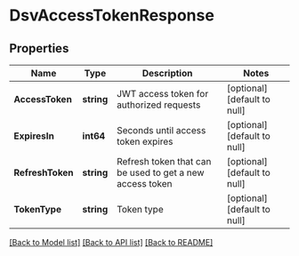 # DsvAccessTokenResponse

## Properties
Name | Type | Description | Notes
------------ | ------------- | ------------- | -------------
**AccessToken** | **string** | JWT access token for authorized requests | [optional] [default to null]
**ExpiresIn** | **int64** | Seconds until access token expires | [optional] [default to null]
**RefreshToken** | **string** | Refresh token that can be used to get a new access token | [optional] [default to null]
**TokenType** | **string** | Token type | [optional] [default to null]

[[Back to Model list]](../README.md#documentation-for-models) [[Back to API list]](../README.md#documentation-for-api-endpoints) [[Back to README]](../README.md)

